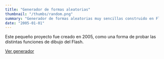 ```yaml
---
title: "Generador de formas aleatorias"
thumbnail: "/thumbs/random.png"
summary: "Generador de formas aleatorias muy sencillas construido en Flash."
date: "2005-01-01"
---
```


Este pequeño proyecto fue creado en 2005, como una forma de probar las distintas funciones de dibujo del Flash.

[Ver generador](/downloads/random.swf)